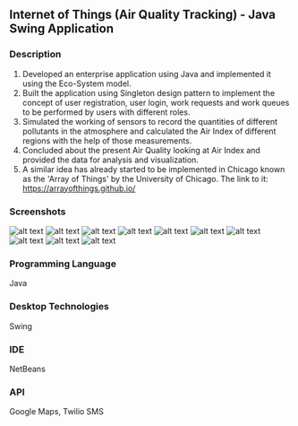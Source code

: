 ## Internet of Things (Air Quality Tracking) - Java Swing Application

### Description
1. Developed an enterprise application using Java and implemented it using the Eco-System model.
2. Built the application using Singleton design pattern to implement the concept of user registration, user login, work requests and work queues to be performed by users with different roles. 
3. Simulated the working of sensors to record the quantities of different pollutants in the atmosphere and calculated the Air Index of different regions with the help of those measurements. 
4. Concluded about the present Air Quality looking at Air Index and provided the data for analysis and visualization.
5. A similar idea has already started to be implemented in Chicago known as the 'Array of Things' by the University of Chicago. The link to it: https://arrayofthings.github.io/

### Screenshots
![alt text](https://github.com/agrawal-priyank/Internet-Of-Things-Smart-Air-Index-Calculator/blob/master/Screenshots/Screen%201.PNG)
![alt text](https://github.com/agrawal-priyank/Internet-Of-Things-Smart-Air-Index-Calculator/blob/master/Screenshots/Screen%202.PNG)
![alt text](https://github.com/agrawal-priyank/Internet-Of-Things-Smart-Air-Index-Calculator/blob/master/Screenshots/Screen%203.PNG)
![alt text](https://github.com/agrawal-priyank/Internet-Of-Things-Smart-Air-Index-Calculator/blob/master/Screenshots/Screen%204.PNG)
![alt text](https://github.com/agrawal-priyank/Internet-Of-Things-Smart-Air-Index-Calculator/blob/master/Screenshots/Screen%205.PNG)
![alt text](https://github.com/agrawal-priyank/Internet-Of-Things-Smart-Air-Index-Calculator/blob/master/Screenshots/Screen%206.PNG)
![alt text](https://github.com/agrawal-priyank/Internet-Of-Things-Smart-Air-Index-Calculator/blob/master/Screenshots/Screen%207.PNG)
![alt text](https://github.com/agrawal-priyank/Internet-Of-Things-Smart-Air-Index-Calculator/blob/master/Screenshots/Screen%208.PNG)
![alt text](https://github.com/agrawal-priyank/Internet-Of-Things-Smart-Air-Index-Calculator/blob/master/Screenshots/Screen%209.PNG)
![alt text](https://github.com/agrawal-priyank/Internet-Of-Things-Smart-Air-Index-Calculator/blob/master/Screenshots/Screen%2010.PNG)

### Programming Language
Java

### Desktop Technologies
Swing

### IDE
NetBeans

### API
Google Maps, Twilio SMS

